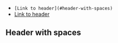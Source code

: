 - `[Link to header](#header-with-spaces)`
- [Link to header](#header-with-spaces)

## Header with spaces
